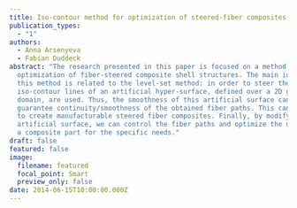 ```yaml
---
title: Iso-contour method for optimization of steered-fiber composites
publication_types:
  - "1"
authors:
  - Anna Arsenyeva
  - Fabian Duddeck
abstract: "The research presented in this paper is focused on a method for
  optimization of fiber-steered composite shell structures. The main idea of
  this method is related to the level-set method: in order to steer the fibers,
  iso-contour lines of an artificial hyper-surface, defined over a 2D geometry
  domain, are used. Thus, the smoothness of this artificial surface can
  guarantee continuity/smoothness of the obtained fiber paths. This can be used
  to create manufacturable steered fiber composites. Finally, by modifying this
  artificial surface, we can control the fiber paths and optimize the design of
  a composite part for the specific needs."
draft: false
featured: false
image:
  filename: featured
  focal_point: Smart
  preview_only: false
date: 2014-06-15T10:00:00.000Z
---
```

